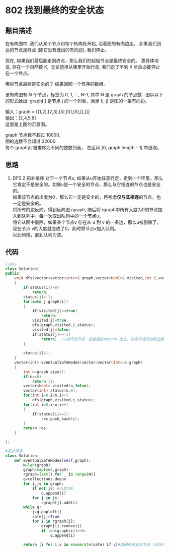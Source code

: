 # 802 找到最终的安全状态

## 题目描述

在有向图中, 我们从某个节点和每个转向处开始, 沿着图的有向边走。 如果我们到达的节点是终点 (即它没有连出的有向边), 我们停止。

现在, 如果我们最后能走到终点，那么我们的起始节点是最终安全的。 更具体地说, 存在一个自然数 K,  无论选择从哪里开始行走, 我们走了不到 K 步后必能停止在一个终点。

哪些节点最终是安全的？ 结果返回一个有序的数组。

该有向图有 N 个节点，标签为 0, 1, ..., N-1, 其中 N 是 graph 的节点数.  图以以下的形式给出: graph[i] 是节点 j 的一个列表，满足 (i, j) 是图的一条有向边。

输入：graph = [[1,2],[2,3],[5],[0],[5],[],[]]\
输出：[2,4,5,6]\
这里是上图的示意图。

graph 节点数不超过 10000.\
图的边数不会超过 32000.\
每个 graph[i] 被排序为不同的整数列表， 在区间 [0, graph.length - 1] 中选取。

## 思路

1. DFS
2.拓补排序
对于一个节点u, 如果从u开始任意行走，走到一个环里，那么它肯定不是安全的。如果u是一个安全的节点，那么与它相连的节点也是安全的。\
如果该节点的出度为0，那么它一定是安全的，再考虑**仅与其相连**的节点，也一定是安全的。\
将所有的边反向，得到反向图 rgraph, 随后将 rgraph中所有入度为0的节点加入到队列中，每一次取出队列中的一个节点u，\
将它从图中删除，如果某个节点v 存在从 u 到 v 的一条边，那么u被删除了，现在节点 v的入度就变成了0，此时将节点v加入队列。\
以此列推，直到队列为空。

## 代码

```C++
//DFS
class Solution{
public:
    void dfs(vector<vector<int>>& graph,vector<bool>& visited,int i,vector<int>& status)
    {
        if(status[i]!=0)
            return;
        status[i]=-1;
        for(auto j:graph[i])
        {
            if(visited[j]==true)
                return;
            visited[j]=true;
            dfs(graph,visited,j,status);
            visited[j]=false;
            if(status[j]==-1)
                return;  //成环的节点一定会提前return 出去，只有不成环的和出度为0的点的status会被改为1
        }
        
        status[i]=1;
    }
    vector<int> eventualSafeNodes(vector<vector<int>>& graph)
    {
        int n=graph.size();
        if(n==0)
            return {};
        vector<bool> visited(n,false);
        vector<int> status(n,0);
        for(int i=0;i<n;i++)
            dfs(graph,visited,i,status);
        for(int i=0;i<n;i++)
        {
            if(status[i]==1)
                res.push_back(i);
        }
        return res;
    }

};
```

```Python
#拓补排序
class Solution:
    def eventualSafeNodes(self,graph):
        N=len(graph)
        graph=map(set,graph)
        rgraph=[set() for _ in range(N)]
        q=collections.deque
        for i,js in graph:
            if not js: #入度为0
                q.append(i)
            for j in js:
                rgraph[j].add(i)
        while q:
            j=q.popleft()
            safe[j]=True
            for i in rgraph[j]:
                graph[i].remove(j)
                if len(graph[i])==0:
                    q.append(i)
                    
        return [i for i,v in enumerate(safe) if v]#返回所有安全节点（从队列里弹出来的）
```
